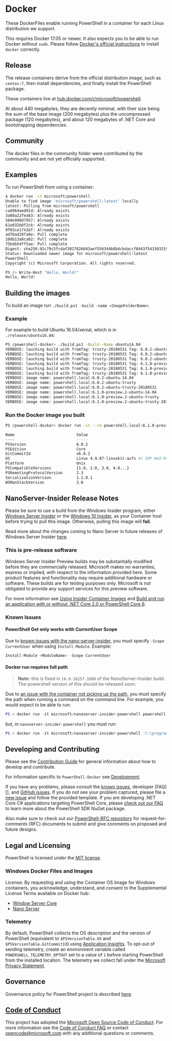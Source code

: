 # Docker

These DockerFiles enable running PowerShell in a container for each Linux distribution we support.

This requires Docker 17.05 or newer.
It also expects you to be able to run Docker without `sudo`.
Please follow [Docker's official instructions][install] to install `docker` correctly.

[install]: https://docs.docker.com/engine/installation/

## Release

The release containers derive from the official distribution image,
such as `centos:7`, then install dependencies,
and finally install the PowerShell package.

These containers live at [hub.docker.com/r/microsoft/powershell][docker-release].

At about 440 megabytes, they are decently minimal,
with their size being the sum of the base image (200 megabytes)
plus the uncompressed package (120 megabytes),
and about 120 megabytes of .NET Core and bootstrapping dependencies.

[docker-release]: https://hub.docker.com/r/microsoft/powershell/

## Community

The docker files in the community folder were contributed by the community and are not yet officially supported.

## Examples

To run PowerShell from using a container:

```sh
$ docker run -it microsoft/powershell
Unable to find image 'microsoft/powershell:latest' locally
latest: Pulling from microsoft/powershell
cad964aed91d: Already exists
3a80a22fea63: Already exists
50de990d7957: Already exists
61e032b8f2cb: Already exists
9f03ce1741bf: Already exists
adf6ad28fa0e: Pull complete
10db13a8ca02: Pull complete
75bdb54ff5ae: Pull complete
Digest: sha256:92c79c5fcdaf3027626643aef556344b8b4cbdaccf8443f543303319949c7f3a
Status: Downloaded newer image for microsoft/powershell:latest
PowerShell
Copyright (c) Microsoft Corporation. All rights reserved.

PS /> Write-Host "Hello, World!"
Hello, World!
```

## Building the images

To build an image run `./build.ps1 -build -name <ImageFolderName>`.

### Example

For example to build Ubuntu 16.04/xenial, which is in `./release/ubuntu16.04`:

```sh
PS /powershell-docker> ./build.ps1 -Build -Name ubuntu14.04
VERBOSE: lauching build with fromTag: trusty-20180531 Tag: 6.0.2-ubuntu-14.04 PSversion: 6.0.2
VERBOSE: lauching build with fromTag: trusty-20180531 Tag: 6.0.2-ubuntu-trusty PSversion: 6.0.2
VERBOSE: lauching build with fromTag: trusty-20180531 Tag: 6.0.2-ubuntu-trusty-20180531 PSversion: 6.0.2
VERBOSE: lauching build with fromTag: trusty-20180531 Tag: 6.1.0-preview.2-ubuntu-14.04 PSversion: 6.1.0~preview.2
VERBOSE: lauching build with fromTag: trusty-20180531 Tag: 6.1.0-preview.2-ubuntu-trusty PSversion: 6.1.0~preview.2
VERBOSE: lauching build with fromTag: trusty-20180531 Tag: 6.1.0-preview.2-ubuntu-trusty-20180531 PSversion: 6.1.0~preview.2
VERBOSE: image name: powershell.local:6.0.2-ubuntu-14.04
VERBOSE: image name: powershell.local:6.0.2-ubuntu-trusty
VERBOSE: image name: powershell.local:6.0.2-ubuntu-trusty-20180531
VERBOSE: image name: powershell.local:6.1.0-preview.2-ubuntu-14.04
VERBOSE: image name: powershell.local:6.1.0-preview.2-ubuntu-trusty
VERBOSE: image name: powershell.local:6.1.0-preview.2-ubuntu-trusty-20180531
```

### Run the Docker image you built

```sh
PS /powershell-docker> docker run -it --rm powershell.local:6.1.0-preview.2-ubuntu-14.04 pwsh -c '$psversiontable'

Name                           Value
----                           -----
PSVersion                      6.0.2
PSEdition                      Core
GitCommitId                    v6.0.2
OS                             Linux 4.9.87-linuxkit-aufs #1 SMP Wed Mar 14 15:12:16 UTC 2018
Platform                       Unix
PSCompatibleVersions           {1.0, 2.0, 3.0, 4.0...}
PSRemotingProtocolVersion      2.3
SerializationVersion           1.1.0.1
WSManStackVersion              3.0
```

## NanoServer-Insider Release Notes

Please be sure to use a build from the Windows Insider program, either [Windows Server Insider](https://www.microsoft.com/en-us/software-download/windowsinsiderpreviewserver) or the [Windows 10 Insider](https://insider.windows.com/GettingStarted),
as your Container host before trying to pull this image. Otherwise, pulling this image will **fail**.

Read more about the changes coming to Nano Server in future releases of Windows Server Insider [here](https://docs.microsoft.com/en-us/windows-server/get-started/nano-in-semi-annual-channel).

### This is pre-release software

Windows Server Insider Preview builds may be substantially modified before they are commercially released. Microsoft makes no warranties, express or implied, with respect to the information provided here.
Some product features and functionality may require additional hardware or software. These builds are for testing purposes only. Microsoft is not obligated to provide any support services for this preview software.

For more information see [Using Insider Container Images](https://github.com/Microsoft/Virtualization-Documentation/blob/live/virtualization/windowscontainers/quick-start/Using-Insider-Container-Images.md)
and [Build and run an application with or without .NET Core 2.0 or PowerShell Core 6](https://github.com/Microsoft/Virtualization-Documentation/blob/live/virtualization/windowscontainers/quick-start/Nano-RS3-.NET-Core-and-PS.md).

### Known Issues

#### PowerShell Get only works with CurrentUser Scope

Due to [known issues with the nano-server-insider](https://github.com/Microsoft/Virtualization-Documentation/blob/live/virtualization/windowscontainers/quick-start/Insider-Known-Issues.md#build-16237),
you must specify `-Scope CurrentUser` when using `Install-Module`.  Example:

```PowerShell
Install-Module <ModuleName> -Scope CurrentUser
```

#### Docker run requires full path

> **Note:** this is fixed in `10.0.16257.1000` of the NanoServer-Insider build.  The powershell version of this should be released soon.

Due to [an issue with the container not picking up the path](https://github.com/Microsoft/Virtualization-Documentation/blob/live/virtualization/windowscontainers/quick-start/Insider-Known-Issues.md#build-16237), you must specify the path
when running a command on the command line.  For example, you would expect to be able to run:

```PowerShell
PS > docker run -it microsoft/nanoserver-insider-powershell powershell -c '$psversiontable'
```

but, in `nanoserver-insider-powershell` you must run:

```PowerShell
PS > docker run -it microsoft/nanoserver-insider-powershell 'C:\program files\powershell\powershell' -c '$psversiontable'
```

## Developing and Contributing

Please see the [Contribution Guide][] for general information about how to develop and contribute.

For information specific to `PowerShell-Docker` see [Development][development].

If you have any problems, please consult the [known issues][], developer [FAQ][], and [GitHub issues][].
If you do not see your problem captured, please file a [new issue][] and follow the provided template.
If you are developing .NET Core C# applications targeting PowerShell Core, please [check out our FAQ][] to learn more about the PowerShell SDK NuGet package.

Also make sure to check out our [PowerShell-RFC repository](https://github.com/powershell/powershell-rfc) for request-for-comments (RFC) documents to submit and give comments on proposed and future designs.

[check out our FAQ]: https://github.com/PowerShell/PowerShell/tree/master/docs/FAQ.md#where-do-i-get-the-powershell-core-sdk-package
[Contribution Guide]: https://github.com/PowerShell/PowerShell/tree/master/.github/CONTRIBUTING.md
[known issues]: https://github.com/PowerShell/PowerShell/tree/master/docs/KNOWNISSUES.md
[GitHub issues]: https://github.com/PowerShell/PowerShell/issues
[new issue]:https://github.com/PowerShell/PowerShell/issues/new
[development]: https://github.com/PowerShell/PowerShell-Docker/tree/master/docs/development.md
## Legal and Licensing

PowerShell is licensed under the [MIT license][].

[MIT license]: https://github.com/PowerShell/PowerShell/tree/master/LICENSE.txt

### Windows Docker Files and Images

License: By requesting and using the Container OS Image for Windows containers, you acknowledge, understand, and consent to the Supplemental License Terms available on Docker hub:

- [Window Server Core](https://hub.docker.com/r/microsoft/windowsservercore/)
- [Nano Server](https://hub.docker.com/r/microsoft/nanoserver/)

### Telemetry

By default, PowerShell collects the OS description and the version of PowerShell (equivalent to `$PSVersionTable.OS` and `$PSVersionTable.GitCommitId`) using [Application Insights](https://azure.microsoft.com/en-us/services/application-insights/).
To opt-out of sending telemetry, create an environment variable called `POWERSHELL_TELEMETRY_OPTOUT` set to a value of `1` before starting PowerShell from the installed location.
The telemetry we collect fall under the [Microsoft Privacy Statement](https://privacy.microsoft.com/en-us/privacystatement/).

## Governance

Governance policy for PowerShell project is described [here][].

[here]: https://github.com/PowerShell/PowerShell/blob/master/docs/community/governance.md

## [Code of Conduct][conduct-md]

This project has adopted the [Microsoft Open Source Code of Conduct][conduct-code].
For more information see the [Code of Conduct FAQ][conduct-FAQ] or contact [opencode@microsoft.com][conduct-email] with any additional questions or comments.

[conduct-code]: http://opensource.microsoft.com/codeofconduct/
[conduct-FAQ]: http://opensource.microsoft.com/codeofconduct/faq/
[conduct-email]: mailto:opencode@microsoft.com
[conduct-md]: https://github.com/PowerShell/PowerShell/tree/master/./CODE_OF_CONDUCT.md
